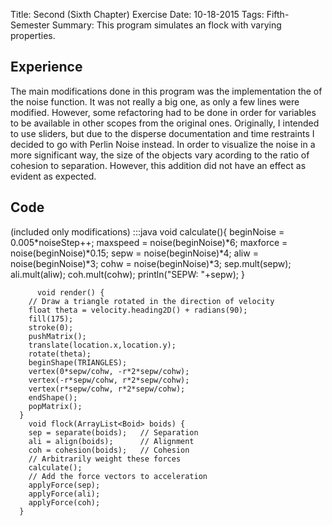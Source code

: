 Title: Second (Sixth Chapter) Exercise
Date: 10-18-2015
Tags: Fifth-Semester 
Summary: This program simulates an flock with varying properties.

## Experience
The main modifications done in this program was the implementation the of the noise function. It was not really a big one, as only a few lines were modified. However, some refactoring had to be done in order for variables to be available in other scopes from the original ones. Originally, I intended to use sliders, but due to the disperse documentation and  time restraints I decided to go with Perlin Noise instead. In order to visualize the noise in a more significant way, the size of the objects vary acording to the ratio of cohesion to separation. However, this addition did not have an effect as evident as expected. 

## Code
(included only modifications)
:::java
    void calculate(){
        beginNoise = 0.005*noiseStep++;
        maxspeed = noise(beginNoise)*6;
        maxforce = noise(beginNoise)*0.15;
        sepw = noise(beginNoise)*4;
        aliw = noise(beginNoise)*3;
        cohw = noise(beginNoise)*3;
        sep.mult(sepw);
        ali.mult(aliw);
        coh.mult(cohw);
        println("SEPW: "+sepw);
    }

          void render() {
        // Draw a triangle rotated in the direction of velocity
        float theta = velocity.heading2D() + radians(90);
        fill(175);
        stroke(0);
        pushMatrix();
        translate(location.x,location.y);
        rotate(theta);
        beginShape(TRIANGLES);
        vertex(0*sepw/cohw, -r*2*sepw/cohw);
        vertex(-r*sepw/cohw, r*2*sepw/cohw);
        vertex(r*sepw/cohw, r*2*sepw/cohw);
        endShape();
        popMatrix();
      }
        void flock(ArrayList<Boid> boids) {
        sep = separate(boids);   // Separation
        ali = align(boids);      // Alignment
        coh = cohesion(boids);   // Cohesion
        // Arbitrarily weight these forces
        calculate();
        // Add the force vectors to acceleration
        applyForce(sep);
        applyForce(ali);
        applyForce(coh);
      }